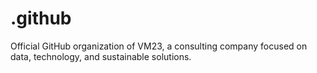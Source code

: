 # .github
Official GitHub organization of VM23, a consulting company focused on data, technology, and sustainable solutions.

